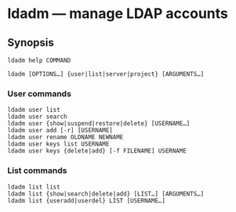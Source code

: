 # ldadm — manage LDAP accounts

## Synopsis

	ldadm help COMMAND
	
	ldadm [OPTIONS…] {user|list|server|project} [ARGUMENTS…]

### User commands

	ldadm user list
	ldadm user search
	ldadm user {show|suspend|restore|delete} [USERNAME…]
	ldadm user add [-r] [USERNAME]
	ldadm user rename OLDNAME NEWNAME
	ldadm user keys list USERNAME
	ldadm user keys {delete|add} [-f FILENAME] USERNAME

### List commands

	ldadm list list
	ldadm list {show|search|delete|add} [LIST…] [ARGUMENTS…]
	ldadm list {useradd|userdel} LIST [USERNAME…]
